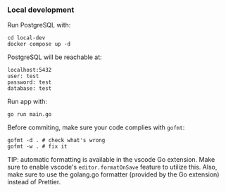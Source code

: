 
### Local development

Run PostgreSQL with:
```shell
cd local-dev
docker compose up -d
```

PostgreSQL will be reachable at:
```
localhost:5432
user: test
password: test
database: test
```

Run app with:
```shell
go run main.go
```

Before commiting, make sure your code complies with `gofmt`:
```shell
gofmt -d . # check what's wrong
gofmt -w . # fix it
```
TIP: automatic formatting is available in the vscode Go extension. Make sure to enable vscode's `editor.formatOnSave` feature to utilize this. Also, make sure to use the golang.go formatter (provided by the Go extension) instead of Prettier.
